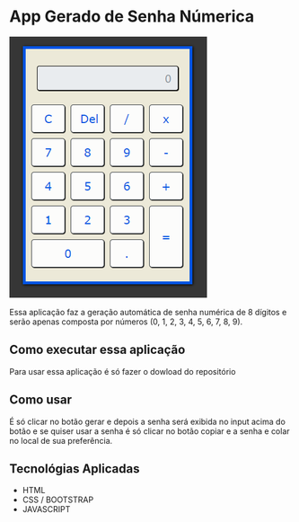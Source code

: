# App Gerado de Senha Númerica

<img src="https://github.com/Eliane-Santiago/AppWebCalculadora/blob/main/Foto_calc.png" />

Essa aplicação faz a geração automática de senha numérica de 8 dígitos e serão apenas composta por números (0, 1, 2, 3, 4, 5, 6, 7, 8, 9).

## Como executar essa aplicação

Para usar essa aplicação é só fazer o dowload do repositório

## Como usar

É só clicar no botão gerar e depois a senha será exibida no input acima do botão e se quiser usar a senha é só clicar no botão copiar e a senha e colar no local de sua preferência.

## Tecnológias Aplicadas
- HTML
- CSS / BOOTSTRAP
- JAVASCRIPT
